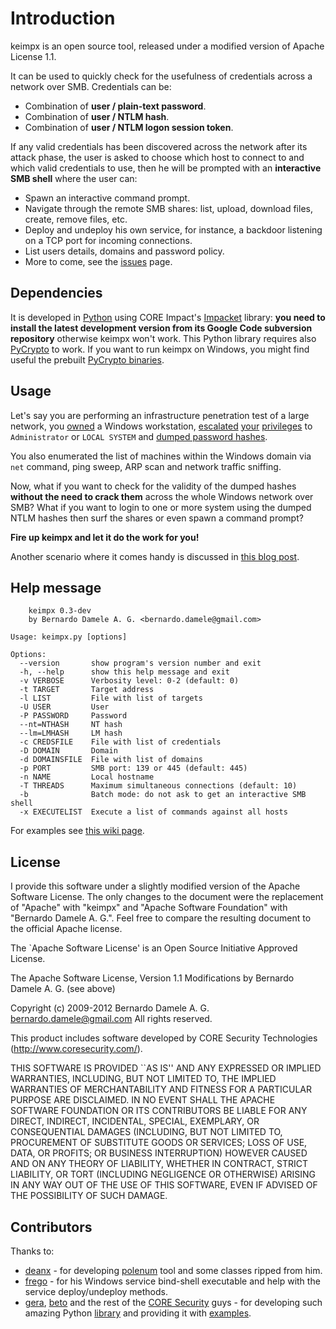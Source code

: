 # Introduction

keimpx is an open source tool, released under a modified version of Apache License 1.1.

It can be used to quickly check for the usefulness of credentials across a network over SMB. Credentials can be:

* Combination of **user / plain-text password**.
* Combination of **user / NTLM hash**.
* Combination of **user / NTLM logon session token**.

If any valid credentials has been discovered across the network after its attack phase, the user is asked to choose which host to connect to and which valid credentials to use, then he will be prompted with an **interactive SMB shell** where the user can:

* Spawn an interactive command prompt.
* Navigate through the remote SMB shares: list, upload, download files, create, remove files, etc.
* Deploy and undeploy his own service, for instance, a backdoor listening on a TCP port for incoming connections.
* List users details, domains and password policy.
* More to come, see the [issues](https://github.com/inquisb/keimpx/issues) page.

## Dependencies

It is developed in [Python](http://www.python.org) using CORE Impact's [Impacket](http://code.google.com/p/impacket/) library: **you need to install the latest development version from its Google Code subversion repository** otherwise keimpx won't work. This Python library requires also [PyCrypto](http://www.dlitz.net/software/pycrypto/) to work. If you want to run keimpx on Windows, you might find useful the prebuilt [PyCrypto binaries](http://www.voidspace.org.uk/python/modules.shtml#pycrypto).

## Usage

Let's say you are performing an infrastructure penetration test of a large network, you 
[owned](http://metasploit.com/) a Windows workstation, [escalated](http://corelabs.coresecurity.com/index.php?module=Wiki&action=view&type=tool&name=Pass-The-Hash_Toolkit) [your](http://www.mwrinfosecurity.com/publications/mwri_security-implications-of-windows-access-tokens_2008-04-14.pdf) [privileges](http://technet.microsoft.com/en-us/sysinternals/bb664922.aspx) to `Administrator` or `LOCAL SYSTEM` and [dumped password hashes](bernardodamele.blogspot.com/search/label/dump).

You also enumerated the list of machines within the Windows domain via `net` command, ping sweep, ARP scan and network traffic sniffing.

Now, what if you want to check for the validity of the dumped hashes **without the need to crack them** across the whole Windows network over SMB? What if you want to login to one or more system using the dumped NTLM hashes then surf the shares or even spawn a command prompt?

**Fire up keimpx and let it do the work for you!**

Another scenario where it comes handy is discussed in [this blog post](http://bernardodamele.blogspot.com/2009/11/abuse-citrix-and-own-domain.html).

## Help message

        keimpx 0.3-dev
        by Bernardo Damele A. G. <bernardo.damele@gmail.com>
        
    Usage: keimpx.py [options]

    Options:
      --version       show program's version number and exit
      -h, --help      show this help message and exit
      -v VERBOSE      Verbosity level: 0-2 (default: 0)
      -t TARGET       Target address
      -l LIST         File with list of targets
      -U USER         User
      -P PASSWORD     Password
      --nt=NTHASH     NT hash
      --lm=LMHASH     LM hash
      -c CREDSFILE    File with list of credentials
      -D DOMAIN       Domain
      -d DOMAINSFILE  File with list of domains
      -p PORT         SMB port: 139 or 445 (default: 445)
      -n NAME         Local hostname
      -T THREADS      Maximum simultaneous connections (default: 10)
      -b              Batch mode: do not ask to get an interactive SMB shell
      -x EXECUTELIST  Execute a list of commands against all hosts

For examples see [this wiki page](https://github.com/inquisb/keimpx/examples).

## License

I provide this software under a slightly modified version of the Apache Software License. The only changes to the document were the replacement of "Apache" with "keimpx" and "Apache Software Foundation" with "Bernardo Damele A. G.". Feel free to compare the resulting document to the official Apache license.

The `Apache Software License' is an Open Source Initiative Approved License.

The Apache Software License, Version 1.1
Modifications by Bernardo Damele A. G. (see above)

Copyright (c) 2009-2012 Bernardo Damele A. G. <bernardo.damele@gmail.com>
All rights reserved.

This product includes software developed by CORE Security Technologies
(http://www.coresecurity.com/).

THIS SOFTWARE IS PROVIDED ``AS IS'' AND ANY EXPRESSED OR IMPLIED
WARRANTIES, INCLUDING, BUT NOT LIMITED TO, THE IMPLIED WARRANTIES
OF MERCHANTABILITY AND FITNESS FOR A PARTICULAR PURPOSE ARE
DISCLAIMED.  IN NO EVENT SHALL THE APACHE SOFTWARE FOUNDATION OR
ITS CONTRIBUTORS BE LIABLE FOR ANY DIRECT, INDIRECT, INCIDENTAL,
SPECIAL, EXEMPLARY, OR CONSEQUENTIAL DAMAGES (INCLUDING, BUT NOT
LIMITED TO, PROCUREMENT OF SUBSTITUTE GOODS OR SERVICES; LOSS OF
USE, DATA, OR PROFITS; OR BUSINESS INTERRUPTION) HOWEVER CAUSED AND
ON ANY THEORY OF LIABILITY, WHETHER IN CONTRACT, STRICT LIABILITY,
OR TORT (INCLUDING NEGLIGENCE OR OTHERWISE) ARISING IN ANY WAY OUT
OF THE USE OF THIS SOFTWARE, EVEN IF ADVISED OF THE POSSIBILITY OF
SUCH DAMAGE.

## Contributors

Thanks to:

* [deanx](mailto:deanx@65535.com) - for developing [polenum](http://labs.portcullis.co.uk/application/polenum/) tool and some classes ripped from him.
* [frego](mailto:frego@0x3f.net) - for his Windows service bind-shell executable and help with the service deploy/undeploy methods.
* [gera](mailto:gera@coresecurity.com), [beto](mailto:bethus@gmail.com) and the rest of the [CORE Security](http://corelabs.coresecurity.com) guys - for developing such amazing Python [library](http://code.google.com/p/impacket/) and providing it with [examples](http://code.google.com/p/impacket/source/browse/#svn%2Ftrunk%2Fexamples).
